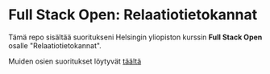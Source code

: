 # Full Stack Open: Relaatiotietokannat

Tämä repo sisältää suoritukseni Helsingin yliopiston kurssin __Full Stack Open__
osalle "Relaatiotietokannat".

Muiden osien suoritukset löytyvät [täältä](https://github.com/tikibeni/fullstack)